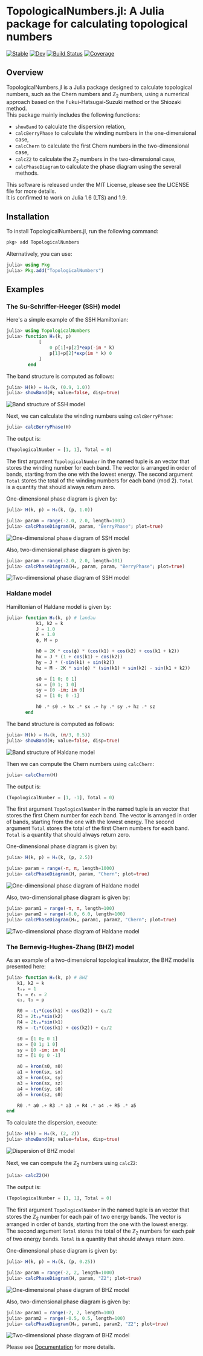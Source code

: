 # TopologicalNumbers.jl: A Julia package for calculating topological numbers

[![Stable](https://img.shields.io/badge/docs-stable-blue.svg)](https://KskAdch.github.io/TopologicalNumbers.jl/stable/)
[![Dev](https://img.shields.io/badge/docs-dev-blue.svg)](https://KskAdch.github.io/TopologicalNumbers.jl/dev/)
[![Build Status](https://github.com/KskAdch/TopologicalNumbers.jl/actions/workflows/CI.yml/badge.svg?branch=main)](https://github.com/KskAdch/TopologicalNumbers.jl/actions/workflows/CI.yml?query=branch%3Amain)
[![Coverage](https://codecov.io/gh/KskAdch/TopologicalNumbers.jl/branch/main/graph/badge.svg)](https://codecov.io/gh/KskAdch/TopologicalNumbers.jl)

## Overview

TopologicalNumbers.jl is a Julia package designed to calculate topological numbers, such as the Chern numbers and $\mathbb{Z}_2$ numbers, 
using a numerical approach based on the Fukui-Hatsugai-Suzuki method or the Shiozaki method.  
This package mainly includes the following functions:

- `showBand` to calculate the dispersion relation,
- `calcBerryPhase` to calculate the winding numbers in the one-dimensional case,
- `calcChern` to calculate the first Chern numbers in the two-dimensional case,
- `calcZ2` to calculate the $\mathbb{Z}_2$ numbers in the two-dimensional case,
- `calcPhaseDiagram` to calculate the phase diagram using the several methods.


This software is released under the MIT License, please see the LICENSE file for more details.  
It is confirmed to work on Julia 1.6 (LTS) and 1.9.


## Installation

To install TopologicalNumbers.jl, run the following command:

```julia
pkg> add TopologicalNumbers
```

Alternatively, you can use:

```julia
julia> using Pkg
julia> Pkg.add("TopologicalNumbers")
```



## Examples

### The Su-Schriffer-Heeger (SSH) model

Here's a simple example of the SSH Hamiltonian:

```julia
julia> using TopologicalNumbers
julia> function H₀(k, p)
            [
                0 p[1]+p[2]*exp(-im * k)
                p[1]+p[2]*exp(im * k) 0
            ]
        end
```

The band structure is computed as follows:

```julia
julia> H(k) = H₀(k, (0.9, 1.0))
julia> showBand(H; value=false, disp=true)
```

![Band structure of SSH model](https://github.com/KskAdch/TopologicalNumbers.jl/assets/139110206/a586aa22-6c79-454e-a82f-6f5056d98f6c)

Next, we can calculate the winding numbers using `calcBerryPhase`:

```julia
julia> calcBerryPhase(H)
```

The output is:

```julia
(TopologicalNumber = [1, 1], Total = 0)
```

The first argument `TopologicalNumber` in the named tuple is an vector that stores the winding number for each band. 
The vector is arranged in order of bands, starting from the one with the lowest energy.
The second argument `Total` stores the total of the winding numbers for each band (mod 2).
`Total` is a quantity that should always return zero.



One-dimensional phase diagram is given by:

```julia
julia> H(k, p) = H₀(k, (p, 1.0))

julia> param = range(-2.0, 2.0, length=1001)
julia> calcPhaseDiagram(H, param, "BerryPhase"; plot=true)
```

![One-dimensional phase diagram of SSH model](https://github.com/KskAdch/TopologicalNumbers.jl/assets/139110206/2b53e455-83ee-42d5-9824-84120c2be093)

Also, two-dimensional phase diagram is given by:

```julia
julia> param = range(-2.0, 2.0, length=101)
julia> calcPhaseDiagram(H₀, param, param, "BerryPhase"; plot=true)
```

![Two-dimensional phase diagram of SSH model](https://github.com/KskAdch/TopologicalNumbers.jl/assets/139110206/0ceef1a3-01fd-4e8b-9f01-4a4932039d26)



### Haldane model

Hamiltonian of Haldane model is given by:

```julia
julia> function H₀(k, p) # landau
           k1, k2 = k
           J = 1.0
           K = 1.0
           ϕ, M = p

           h0 = 2K * cos(ϕ) * (cos(k1) + cos(k2) + cos(k1 + k2))
           hx = J * (1 + cos(k1) + cos(k2))
           hy = J * (-sin(k1) + sin(k2))
           hz = M - 2K * sin(ϕ) * (sin(k1) + sin(k2) - sin(k1 + k2))

           s0 = [1 0; 0 1]
           sx = [0 1; 1 0]
           sy = [0 -im; im 0]
           sz = [1 0; 0 -1]

           h0 .* s0 .+ hx .* sx .+ hy .* sy .+ hz .* sz
       end
```

The band structure is computed as follows:

```julia
julia> H(k) = H₀(k, (π/3, 0.5))
julia> showBand(H; value=false, disp=true)
```


![Band structure of Haldane model](https://github.com/KskAdch/TopologicalNumbers.jl/assets/139110206/b05dd8a2-8047-43d6-a835-d4c18348ec97)


Then we can compute the Chern numbers using `calcChern`:

```julia
julia> calcChern(H)
```

The output is:

```julia
(TopologicalNumber = [1, -1], Total = 0)
```

The first argument `TopologicalNumber` in the named tuple is an vector that stores the first Chern number for each band. 
The vector is arranged in order of bands, starting from the one with the lowest energy.
The second argument `Total` stores the total of the first Chern numbers for each band.
`Total` is a quantity that should always return zero.



One-dimensional phase diagram is given by:

```julia
julia> H(k, p) = H₀(k, (p, 2.5))

julia> param = range(-π, π, length=1000)
julia> calcPhaseDiagram(H, param, "Chern"; plot=true)
```

![One-dimensional phase diagram of Haldane model](https://github.com/KskAdch/TopologicalNumbers.jl/assets/139110206/8af528e5-20df-4b9e-ad1b-cc11de0b902a)

Also, two-dimensional phase diagram is given by:

```julia
julia> param1 = range(-π, π, length=100)
julia> param2 = range(-6.0, 6.0, length=100)
julia> calcPhaseDiagram(H₀, param1, param2, "Chern"; plot=true)
```

![Two-dimensional phase diagram of Haldane model](https://github.com/KskAdch/TopologicalNumbers.jl/assets/139110206/bafd50e9-2752-4f81-9b9d-e271a8d8061f)


### The Bernevig-Hughes-Zhang (BHZ) model

As an example of a two-dimensional topological insulator, the BHZ model is presented here:

```julia
julia> function H₀(k, p) # BHZ
    k1, k2 = k
    tₛₚ = 1
    t₁ = ϵ₁ = 2
    ϵ₂, t₂ = p

    R0 = -t₁*(cos(k1) + cos(k2)) + ϵ₁/2
    R3 = 2tₛₚ*sin(k2)
    R4 = 2tₛₚ*sin(k1)
    R5 = -t₂*(cos(k1) + cos(k2)) + ϵ₂/2

    s0 = [1 0; 0 1]
    sx = [0 1; 1 0]
    sy = [0 -im; im 0]
    sz = [1 0; 0 -1]

    a0 = kron(s0, s0)
    a1 = kron(sx, sx)
    a2 = kron(sx, sy)
    a3 = kron(sx, sz)
    a4 = kron(sy, s0)
    a5 = kron(sz, s0)

    R0 .* a0 .+ R3 .* a3 .+ R4 .* a4 .+ R5 .* a5
end
```

To calculate the dispersion, execute:

```julia
julia> H(k) = H₀(k, (2, 2))
julia> showBand(H; value=false, disp=true)
```

![Dispersion of BHZ model](https://github.com/KskAdch/TopologicalNumbers.jl/assets/139110206/a9cf9768-6920-45e6-89bd-ed7ec434152c)


Next, we can compute the $\mathbb{Z}_2$ numbers using `calcZ2`:

```julia
julia> calcZ2(H)
```

The output is:

```julia
(TopologicalNumber = [1, 1], Total = 0)
```

The first argument `TopologicalNumber` in the named tuple is an vector that stores the $\mathbb{Z}_2$ number for each pair of two energy bands. 
The vector is arranged in order of bands, starting from the one with the lowest energy.
The second argument `Total` stores the total of the $\mathbb{Z}_2$ numbers for each pair of two energy bands.
`Total` is a quantity that should always return zero.


One-dimensional phase diagram is given by:

```julia
julia> H(k, p) = H₀(k, (p, 0.25))

julia> param = range(-2, 2, length=1000)
julia> calcPhaseDiagram(H, param, "Z2"; plot=true)
```

![One-dimensional phase diagram of BHZ model](https://github.com/KskAdch/TopologicalNumbers.jl/assets/139110206/8e27a9d9-f52a-4f24-9d9e-c1254edabdcc)


Also, two-dimensional phase diagram is given by:

```julia
julia> param1 = range(-2, 2, length=100)
julia> param2 = range(-0.5, 0.5, length=100)
julia> calcPhaseDiagram(H₀, param1, param2, "Z2"; plot=true)
```


![Two-dimensional phase diagram of BHZ model](https://github.com/KskAdch/TopologicalNumbers.jl/assets/139110206/f8a36504-372b-4e23-b7e9-02ada709bdc4)



Please see [Documentation](https://kskadch.github.io/TopologicalNumbers.jl/dev/) for more details.

